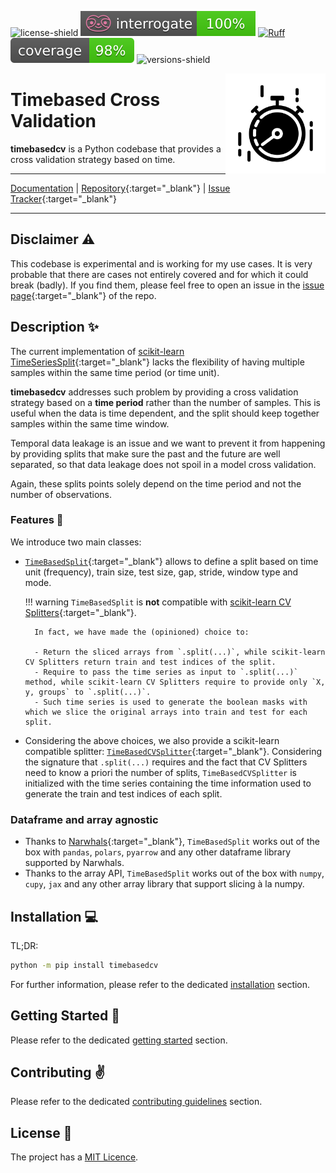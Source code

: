 
![license-shield](https://img.shields.io/github/license/FBruzzesi/timebasedcv)
![interrogate-badge](img/interrogate-shield.svg)
[![Ruff](https://img.shields.io/endpoint?url=https://raw.githubusercontent.com/astral-sh/ruff/main/assets/badge/v2.json)](https://github.com/astral-sh/ruff)
![coverage-badge](img/coverage.svg)
![versions-shield](https://img.shields.io/pypi/pyversions/timebasedcv)

<img src="img/timebasedcv-logo.svg" width=160 height=160 align="right">

# Timebased Cross Validation

**timebasedcv** is a Python codebase that provides a cross validation strategy based on time.

---

[Documentation](https://fbruzzesi.github.io/timebasedcv) | [Repository](https://github.com/fbruzzesi/timebasedcv){:target="_blank"} | [Issue Tracker](https://github.com/fbruzzesi/timebasedcv/issues){:target="_blank"}

---

## Disclaimer ⚠️

This codebase is experimental and is working for my use cases. It is very probable that there are cases not entirely covered and for which it could break (badly). If you find them, please feel free to open an issue in the [issue page](https://github.com/FBruzzesi/timebasedcv/issues/new){:target="_blank"} of the repo.

## Description ✨

The current implementation of [scikit-learn TimeSeriesSplit](https://scikit-learn.org/stable/modules/generated/sklearn.model_selection.TimeSeriesSplit.html){:target="_blank"} lacks the flexibility of having multiple samples within the same time period (or time unit).

**timebasedcv** addresses such problem by providing a cross validation strategy based on a **time period** rather than the number of samples. This is useful when the data is time dependent, and the split should keep together samples within the same time window.

Temporal data leakage is an issue and we want to prevent it from happening by providing splits that make sure the past and the future are well separated, so that data leakage does not spoil in a model cross validation.

Again, these splits points solely depend on the time period and not the number of observations.

### Features 📜

We introduce two main classes:

- [`TimeBasedSplit`](api/timebasedcv.md#timebasedcv.core.TimeBasedSplit){:target="_blank"} allows to define a split based on time unit (frequency), train size, test size, gap, stride, window type and mode.

    !!! warning
        `TimeBasedSplit` is **not** compatible with [scikit-learn CV Splitters](https://scikit-learn.org/stable/common_pitfalls.html#id3){:target="_blank"}.

        In fact, we have made the (opinioned) choice to:

        - Return the sliced arrays from `.split(...)`, while scikit-learn CV Splitters return train and test indices of the split.
        - Require to pass the time series as input to `.split(...)` method, while scikit-learn CV Splitters require to provide only `X, y, groups` to `.split(...)`.
        - Such time series is used to generate the boolean masks with which we slice the original arrays into train and test for each split.

- Considering the above choices, we also provide a scikit-learn compatible splitter: [`TimeBasedCVSplitter`](api/sklearn.md#timebasedcv.sklearn.TimeBasedCVSplitter){:target="_blank"}. Considering the signature that `.split(...)` requires and the fact that CV Splitters need to know a priori the number of splits, `TimeBasedCVSplitter` is initialized with the time series containing the time information used to generate the train and test indices of each split.

### Dataframe and array agnostic

- Thanks to [Narwhals](https://narwhals-dev.github.io/narwhals/){:target="_blank"}, `TimeBasedSplit` works out of the box with `pandas`, `polars`, `pyarrow` and any other dataframe library supported by Narwhals.
- Thanks to the array API, `TimeBasedSplit` works out of the box with `numpy`, `cupy`, `jax` and any other array library that support slicing à la numpy.

## Installation 💻

TL;DR:

```bash
python -m pip install timebasedcv
```

For further information, please refer to the dedicated [installation](installation.md) section.

## Getting Started 🏃

Please refer to the dedicated [getting started](user-guide/getting-started.md) section.

## Contributing ✌️

Please refer to the dedicated [contributing guidelines](contribute.md) section.

## License 👀

The project has a [MIT Licence](https://github.com/FBruzzesi/timebasedcv/blob/main/LICENSE).
